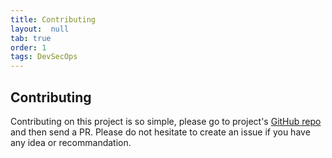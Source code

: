 ```yaml
---
title: Contributing
layout:  null
tab: true
order: 1
tags: DevSecOps
---
```


## Contributing

Contributing on this project is so simple, please go to project's [GitHub repo](https://github.com) and then send a PR. 
Please do not hesitate to create an issue if you have any idea or recommandation. 

